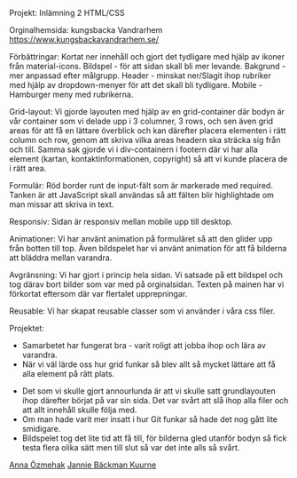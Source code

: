 Projekt: Inlämning 2 HTML/CSS

Orginalhemsida: kungsbacka Vandrarhem https://www.kungsbackavandrarhem.se/

Förbättringar:
Kortat ner innehåll och gjort det tydligare med hjälp av ikoner från material-icons.
Bildspel - för att sidan skall bli mer levande.
Bakgrund - mer anpassad efter målgrupp.
Header - minskat ner/Slagit ihop rubriker med hjälp av dropdown-menyer för att det skall bli tydligare.
Mobile -  Hamburger meny med rubrikerna. 

Grid-layout:
Vi gjorde layouten med hjälp av en grid-container där bodyn är vår container som vi delade upp i 3 columner, 3 rows, och sen även grid areas för att få en lättare överblick och kan därefter placera elementen i rätt column och row, genom att skriva vilka areas headern ska sträcka sig från och till. Samma sak gjorde vi i div-containern i footern där vi har alla element (kartan, kontaktinformationen, copyright) så att vi kunde placera de i rätt area.

Formulär:
Röd border runt de input-fält som är markerade med required. Tanken är att JavaScript skall användas så att fälten blir highlightade om man missar att skriva in text.

Responsiv: 
Sidan är responsiv mellan mobile upp till desktop. 

Animationer:
Vi har använt animation på formuläret så att den glider upp från botten till top. Även bildspelet har vi använt animation för att få bilderna att bläddra mellan varandra. 

Avgränsning:
Vi har gjort i princip hela sidan. Vi satsade på ett bildspel och tog därav bort bilder som var med på orginalsidan. Texten på mainen har vi förkortat eftersom där var flertalet upprepningar. 

Reusable:
Vi har skapat reusable classer som vi använder i våra css filer. 

Projektet:
+ Samarbetet har fungerat bra - varit roligt att jobba ihop och lära av varandra.
+ När vi väl lärde oss hur grid funkar så blev allt så mycket lättare att få alla element på rätt plats. 
- Det som vi skulle gjort annourlunda är att vi skulle satt grundlayouten ihop därefter börjat på var sin sida. 
    Det var svårt att slå ihop alla filer och att allt innehåll skulle följa med.
- Om man hade varit mer insatt i hur Git funkar så hade det nog gått lite smidigare.
- Bildspelet tog det lite tid att få till, för bilderna gled utanför bodyn så fick testa flera olika sätt men till slut så var det inte alls så svårt. 


[Anna Özmehak](https://github.com/A-Ozmehak)
[Jannie Bäckman Kuurne](https://github.com/Jannie87)

